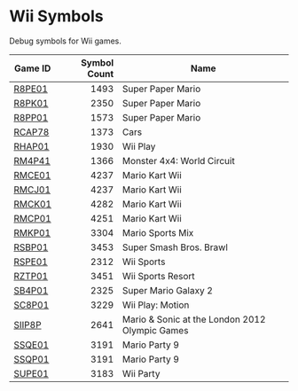 # Wii Symbols

Debug symbols for Wii games.

|           Game ID            |Symbol Count|                     Name                      |
|------------------------------|-----------:|-----------------------------------------------|
|[R8PE01](./symbols/R8PE01.txt)|        1493|Super Paper Mario                              |
|[R8PK01](./symbols/R8PK01.txt)|        2350|Super Paper Mario                              |
|[R8PP01](./symbols/R8PP01.txt)|        1573|Super Paper Mario                              |
|[RCAP78](./symbols/RCAP78.txt)|        1373|Cars                                           |
|[RHAP01](./symbols/RHAP01.txt)|        1930|Wii Play                                       |
|[RM4P41](./symbols/RM4P41.txt)|        1366|Monster 4x4: World Circuit                     |
|[RMCE01](./symbols/RMCE01.txt)|        4237|Mario Kart Wii                                 |
|[RMCJ01](./symbols/RMCJ01.txt)|        4237|Mario Kart Wii                                 |
|[RMCK01](./symbols/RMCK01.txt)|        4282|Mario Kart Wii                                 |
|[RMCP01](./symbols/RMCP01.txt)|        4251|Mario Kart Wii                                 |
|[RMKP01](./symbols/RMKP01.txt)|        3304|Mario Sports Mix                               |
|[RSBP01](./symbols/RSBP01.txt)|        3453|Super Smash Bros. Brawl                        |
|[RSPE01](./symbols/RSPE01.txt)|        2312|Wii Sports                                     |
|[RZTP01](./symbols/RZTP01.txt)|        3451|Wii Sports Resort                              |
|[SB4P01](./symbols/SB4P01.txt)|        2325|Super Mario Galaxy 2                           |
|[SC8P01](./symbols/SC8P01.txt)|        3229|Wii Play: Motion                               |
|[SIIP8P](./symbols/SIIP8P.txt)|        2641|Mario & Sonic at the London 2012 Olympic Games |
|[SSQE01](./symbols/SSQE01.txt)|        3191|Mario Party 9                                  |
|[SSQP01](./symbols/SSQP01.txt)|        3191|Mario Party 9                                  |
|[SUPE01](./symbols/SUPE01.txt)|        3183|Wii Party                                      |

